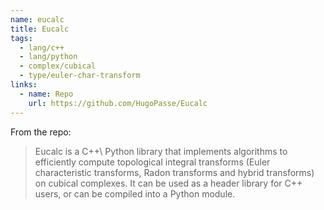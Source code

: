```yaml
---
name: eucalc
title: Eucalc
tags: 
  - lang/c++
  - lang/python
  - complex/cubical
  - type/euler-char-transform
links:
  - name: Repo
    url: https://github.com/HugoPasse/Eucalc
---
```


From the repo:

> Eucalc is a C++\ Python library that implements algorithms to efficiently compute topological integral transforms (Euler characteristic transforms, Radon transforms and hybrid transforms) on cubical complexes. It can be used as a header library for C++ users, or can be compiled into a Python module.